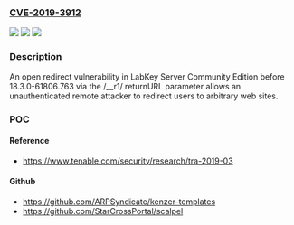 ### [CVE-2019-3912](https://cve.mitre.org/cgi-bin/cvename.cgi?name=CVE-2019-3912)
![](https://img.shields.io/static/v1?label=Product&message=LabKey%20Server%20Community%20Edition&color=blue)
![](https://img.shields.io/static/v1?label=Version&message=n%2Fa&color=blue)
![](https://img.shields.io/static/v1?label=Vulnerability&message=CWE-601%20Open%20Redirect&color=brighgreen)

### Description

An open redirect vulnerability in LabKey Server Community Edition before 18.3.0-61806.763 via the /__r1/ returnURL parameter allows an unauthenticated remote attacker to redirect users to arbitrary web sites.

### POC

#### Reference
- https://www.tenable.com/security/research/tra-2019-03

#### Github
- https://github.com/ARPSyndicate/kenzer-templates
- https://github.com/StarCrossPortal/scalpel

